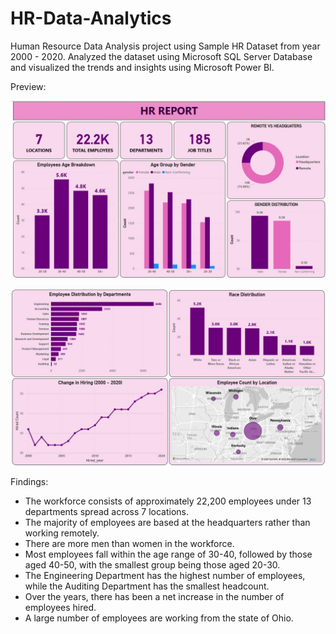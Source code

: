 # HR-Data-Analytics
Human Resource Data Analysis project using Sample HR Dataset from year 2000 - 2020. Analyzed the dataset using Microsoft SQL Server Database and visualized the trends and insights using Microsoft Power BI.

Preview:

![Image Alt](https://github.com/rahulraj0811/HR-Data-Analytics/blob/bd6ddcb665426122e138be04effc07f349a397bf/HR%20Dashboard-1.jpg)

![Image Alt](https://github.com/rahulraj0811/HR-Data-Analytics/blob/cb1db13eb78a2355ba13a01463d9615af2b93bdf/HR%20Dashboard-2.jpg)

Findings:
* The workforce consists of approximately 22,200 employees under 13 departments spread across 7 locations. 
* The majority of employees are based at the headquarters rather than working remotely.
* There are more men than women in the workforce. 
* Most employees fall within the age range of 30-40, followed by those aged 40-50, with the smallest group being those aged 20-30.
* The Engineering Department has the highest number of employees, while the Auditing Department has the smallest headcount.
* Over the years, there has been a net increase in the number of employees hired. 
* A large number of employees are working from the state of Ohio.

